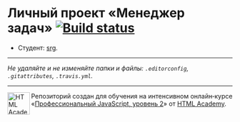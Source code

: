 # Личный проект «Менеджер задач» [![Build status][travis-image]][travis-url]

* Студент: [srg](https://up.htmlacademy.ru/ecmascript/12/user/1028327).

---

_Не удаляйте и не изменяйте папки и файлы:_
_`.editorconfig`, `.gitattributes`, `.travis.yml`._

---

<a href="https://htmlacademy.ru/intensive/ecmascript"><img align="left" width="50" height="50" title="HTML Academy" src="https://up.htmlacademy.ru/static/img/intensive/ecmascript/logo-for-github.svg"></a>

Репозиторий создан для обучения на интенсивном онлайн‑курсе «[Профессиональный JavaScript, уровень 2](https://htmlacademy.ru/intensive/ecmascript)» от [HTML Academy](https://htmlacademy.ru).

[travis-image]: https://travis-ci.com/htmlacademy-ecmascript/1028327-taskmanager-12.svg?branch=master
[travis-url]: https://travis-ci.com/htmlacademy-ecmascript/1028327-taskmanager-12
